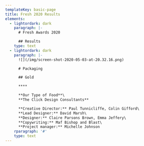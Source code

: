 ```yaml
---
templateKey: basic-page
title: Fresh 2020 Results
elements:
  - lightordark: dark
    paragraph: |-
      # Fresh Awards 2020

      ## Results
    type: text
  - lightordark: dark
    paragraph: |-
      ![](/img/screen-shot-2020-05-03-at-20.32.16.png)

      # Packaging 

      ## Gold

      ****

      **Our Type of Food**\
      **The Click Design Consultants**

      **Creative Director:** Paul Tunnicliffe, Colin Gifford\
      **Lead Designer:** David Marsh\
      **Designer:** Claire Parsons Brown, Emma Jeffery\
      **Copywriting:** Maf Bishop and Blast\
      **Project manager:** Michelle Johnson
    rparagraph: '#'
    type: text
---
```


